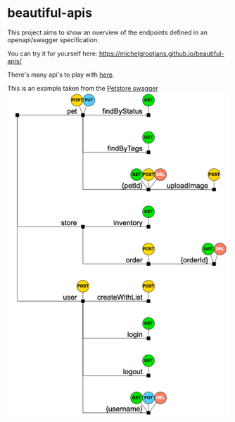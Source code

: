 # beautiful-apis

This project aims to show an overview of the endpoints defined in an openapi/swagger specification.

You can try it for yourself here: https://michelgrootjans.github.io/beautiful-apis/

There's many api's to play with [here](https://github.com/APIs-guru/openapi-directory).

This is an example taken from the [Petstore swagger](https://github.com/swagger-api/swagger-petstore/blob/master/src/main/resources/openapi.yaml)
![Petstore API](./public/petstore-3-0-white.png)
